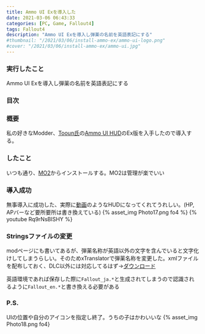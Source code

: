 ```yaml
---
title: Ammo UI Exを導入した
date: 2021-03-06 06:43:33
categories: [PC, Game, Fallout4]
tags: Fallout4
description: "Ammo UI Exを導入し弾薬の名前を英語表記にする"
#thumbnail: "/2021/03/06/install-ammo-ex/ammo-ui-logo.png"
#cover: "/2021/03/06/install-ammo-ex/ammo-ui.jpg"
---
```


### 実行したこと
Ammo UI Exを導入し弾薬の名前を英語表記にする

### 目次
<!-- toc -->

### 概要
私の好きなModder、[Tooun氏](https://www.patreon.com/tooun)の[Ammo UI HUD](https://www.nexusmods.com/fallout4/mods/42915)のEx版を入手したので導入する。
<!-- more -->

### したこと
いつも通り、[MO2](https://www.nexusmods.com/skyrimspecialedition/mods/6194)からインストールする。MO2は管理が楽でいい

### 導入成功
無事導入に成功した、実際に[動画](https://www.youtube.com/watch?v=Rq9rNsBISHY)のようなHUDになってくれてうれしい。(HP, APバーなど要所要所は書き換えている)
{% asset_img Photo17.png fo4 %}
{% youtube Rq9rNsBISHY %}

### Stringsファイルの変更
modページにも書いてあるが、弾薬名称が英語以外の文字を含んでいると文字化けしてしまうらしい。そのためxTranslatorで弾薬名称を変更した。xmlファイルを配布しておく、DLC以外には対応してるはず→[ダウンロード](https://file.m0r016.net/index.php/s/A2r5R6AwoPWEXLr)

英語環境であれば保存した際に`Fallout_ja.*`と生成されてしまうので認識されるように`Fallout_en.*`と書き換える必要がある

### P.S.
UIの位置や自分のアイコンを指定し終了。うちの子はかわいいな
{% asset_img Photo18.png fo4}